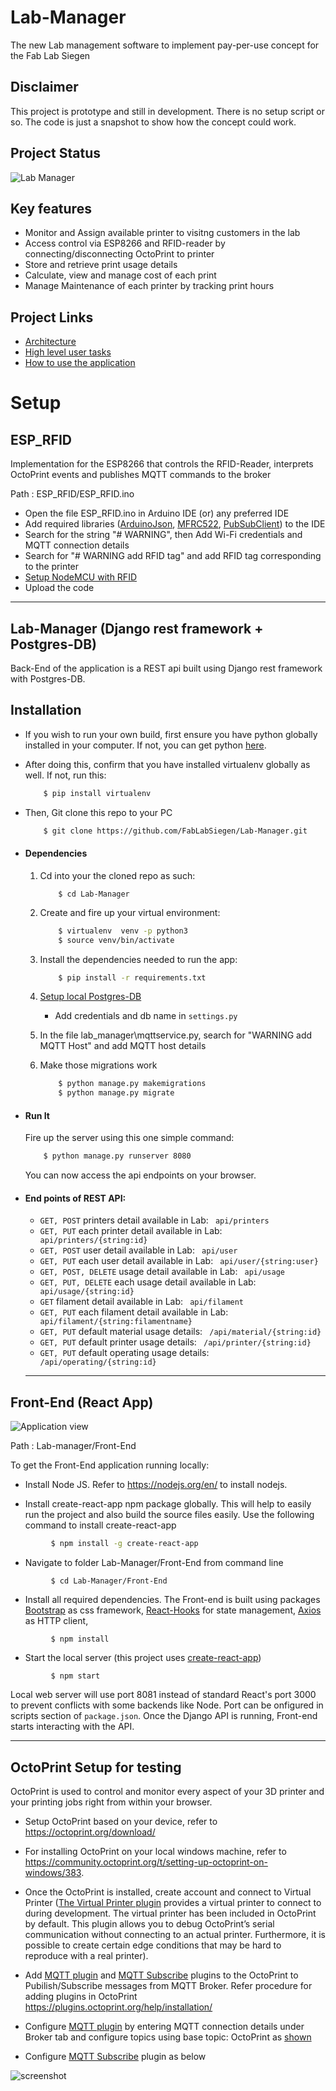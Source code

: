 # Lab-Manager

The new Lab management software to implement pay-per-use concept for the Fab Lab Siegen

## Disclaimer

This project is prototype and still in development. There is no setup script or so. The code is just a snapshot to show how the concept could work.

## Project Status

![Lab Manager](https://github.com/FabLabSiegen/Lab-Manager/workflows/Lab%20Manager/badge.svg?branch=master)

## Key features

- Monitor and Assign available printer to visitng customers in the lab
- Access control via ESP8266 and RFID-reader by connecting/disconnecting OctoPrint to printer
- Store and retrieve print usage details
- Calculate, view and manage cost of each print
- Manage Maintenance of each printer by tracking print hours

## Project Links

- [Architecture](https://drive.google.com/file/d/16qB0iT30ZRu07Zg9T2nqXLLCi88Ac29D/view?usp=sharing)
- [High level user tasks](https://drive.google.com/file/d/1WH51V1CVpxdZxaitDeyuj2zDtwwMi52o/view?usp=sharing)
- [How to use the application](https://drive.google.com/file/d/1tR145jTIe74obSpfrPw2ca4HzGGN9U2-/view?usp=sharing)

# Setup

## ESP_RFID

Implementation for the ESP8266 that controls the RFID-Reader, interprets OctoPrint events and publishes MQTT commands to the broker

Path : ESP_RFID/ESP_RFID.ino

- Open the file ESP_RFID.ino in Arduino IDE (or) any preferred IDE
- Add required libraries ([ArduinoJson](https://arduinojson.org/?utm_source=meta&utm_medium=library.properties), [MFRC522](https://github.com/miguelbalboa/rfid), [PubSubClient](https://github.com/knolleary/pubsubclient)) to the IDE
- Search for the string "# WARNING", then Add Wi-Fi credentials and MQTT connection details
- Search for "# WARNING add RFID tag" and add RFID tag corresponding to the printer
- [Setup NodeMCU with RFID](https://content.instructables.com/ORIG/FX4/GP96/J48Q18RQ/FX4GP96J48Q18RQ.png)
- Upload the code

<hr />

## Lab-Manager (Django rest framework + Postgres-DB)

Back-End of the application is a REST api built using Django rest framework with Postgres-DB.

## Installation

- If you wish to run your own build, first ensure you have python globally installed in your computer. If not, you can get python [here](https://www.python.org").
- After doing this, confirm that you have installed virtualenv globally as well. If not, run this:
  ```bash
      $ pip install virtualenv
  ```
- Then, Git clone this repo to your PC

  ```bash
      $ git clone https://github.com/FabLabSiegen/Lab-Manager.git
  ```

- #### Dependencies

  1. Cd into your the cloned repo as such:
     ```
         $ cd Lab-Manager
     ```
  2. Create and fire up your virtual environment:
     ```bash
         $ virtualenv  venv -p python3
         $ source venv/bin/activate
     ```
  3. Install the dependencies needed to run the app:
     ```bash
         $ pip install -r requirements.txt
     ```
  4. [Setup local Postgres-DB](https://www.digitalocean.com/community/tutorials/how-to-use-postgresql-with-your-django-application-on-ubuntu-14-04)

     - Add credentials and db name in `settings.py`

  5. In the file lab_manager\mqttservice.py, search for "WARNING add MQTT Host" and add MQTT host details

  6. Make those migrations work
     ```bash
         $ python manage.py makemigrations
         $ python manage.py migrate
     ```

- #### Run It
  Fire up the server using this one simple command:
  ```bash
      $ python manage.py runserver 8080
  ```
  You can now access the api endpoints on your browser.
- #### End points of REST API:

  - `GET, POST` printers detail available in Lab: ` api/printers`
  - `GET, PUT` each printer detail available in Lab: ` api/printers/{string:id}`
  - `GET, POST` user detail available in Lab: ` api/user`
  - `GET, PUT` each user detail available in Lab: ` api/user/{string:user}`
  - `GET, POST, DELETE` usage detail available in Lab: ` api/usage`
  - `GET, PUT, DELETE` each usage detail available in Lab: ` api/usage/{string:id}`
  - `GET` filament detail available in Lab: ` api/filament`
  - `GET, PUT` each filament detail available in Lab: ` api/filament/{string:filamentname}`
  - `GET, PUT` default material usage details: ` /api/material/{string:id}`
  - `GET, PUT` default printer usage details: ` /api/printer/{string:id}`
  - `GET, PUT` default operating usage details: ` /api/operating/{string:id}`
  <hr />

## Front-End (React App)

![Application view](Uploads\Application_preview.GIF)

Path : Lab-manager/Front-End

To get the Front-End application running locally:

- Install Node JS. Refer to https://nodejs.org/en/ to install nodejs.

- Install create-react-app npm package globally. This will help to easily run the project and also build the source files easily. Use the following command to install create-react-app

```bash
         $ npm install -g create-react-app
```

- Navigate to folder Lab-Manager/Front-End from command line

```
         $ cd Lab-Manager/Front-End
```

- Install all required dependencies. The Front-end is built using packages [Bootstrap](https://getbootstrap.com/docs/5.0/getting-started/introduction/) as css framework, [React-Hooks](https://reactjs.org/docs/hooks-intro.html) for state management, [Axios](https://www.npmjs.com/package/axios) as HTTP client,

```
         $ npm install
```

- Start the local server (this project uses [create-react-app](https://reactjs.org/docs/create-a-new-react-app.html))

```
         $ npm start
```

Local web server will use port 8081 instead of standard React's port 3000 to prevent conflicts with some backends like Node. Port can be onfigured in scripts section of `package.json`. Once the Django API is running, Front-end starts interacting with the API.

<hr />

## OctoPrint Setup for testing

OctoPrint is used to control and monitor every aspect of your 3D printer and your printing jobs right from within your browser.

- Setup OctoPrint based on your device, refer to https://octoprint.org/download/

- For installing OctoPrint on your local windows machine, refer to https://community.octoprint.org/t/setting-up-octoprint-on-windows/383.

- Once the OctoPrint is installed, create account and connect to Virtual Printer ([The Virtual Printer plugin](https://docs.octoprint.org/en/master/development/virtual_printer.html#enabling-the-virtual-printer) provides a virtual printer to connect to during development. The virtual printer has been included in OctoPrint by default. This plugin allows you to debug OctoPrint’s serial communication without connecting to an actual printer. Furthermore, it is possible to create certain edge conditions that may be hard to reproduce with a real printer).

- Add [MQTT plugin](https://plugins.octoprint.org/plugins/mqtt/) and [MQTT Subscribe](https://plugins.octoprint.org/plugins/mqttsubscribe/) plugins to the OctoPrint to Pubilish/Subscribe messages from MQTT Broker. Refer procedure for adding plugins in OctoPrint https://plugins.octoprint.org/help/installation/

- Configure [MQTT plugin](https://plugins.octoprint.org/plugins/mqtt/) by entering MQTT connection details under Broker tab and configure topics using base topic: OctoPrint as [shown](Uploads\MQTT_plugin_setup1.PNG)

- Configure [MQTT Subscribe](https://plugins.octoprint.org/plugins/mqttsubscribe/) plugin as below

![screenshot](Uploads\MQTT_Subscribe_setup.png)
